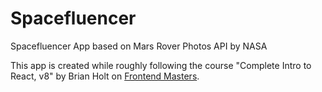 # Spacefluencer

Spacefluencer App based on Mars Rover Photos API by NASA

This app is created while roughly following the course "Complete Intro to React, v8" by Brian Holt on [Frontend Masters](https://frontendmasters.com/).
